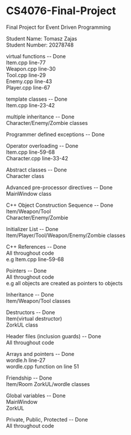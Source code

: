 # CS4076-Final-Project
Final Project for Event Driven Programming<br/>

Student Name: Tomasz Zajas<br/>
Student Number: 20278748<br/>


virtual functions -- Done<br/>
Item.cpp line-77<br/>
Weapon.cpp line-30<br/>
Tool.cpp line-29<br/>
Enemy.cpp line-43<br/>
Player.cpp line-67<br/>

template classes -- Done<br/> 
Item.cpp line-23-42<br/>


multiple inheritance -- Done<br/>
Character/Enemy/Zombie classes<br/>

Programmer defined exceptions -- Done<br/>

Operator overloading -- Done<br/>
Item.cpp line-59-68<br/>
Character.cpp line-33-42<br/>

Abstract classes -- Done<br/>
Character class<br/>

Advanced pre-processor directives -- Done<br/>
MainWindow class<br/>

C++ Object Construction Sequence -- Done<br/>
Item/Weapon/Tool<br/>
Character/Enemy/Zombie<br/>

Initializer List -- Done<br/>
Item/Player/Tool/Weapon/Enemy/Zombie classes<br/>

C++ References -- Done<br/>
All throughout code<br/>
e.g Item.cpp line-59-68<br/>

Pointers -- Done<br/>
All throughout code<br/>
e.g all objects are created as pointers to objects<br/>

Inheritance -- Done <br/>
Item/Weapon/Tool classes<br/>

Destructors -- Done<br/>
Item(virtual destructor)<br/>
ZorkUL class<br/>

Header files (inclusion guards) -- Done<br/>
All throughout code<br/>

Arrays and pointers -- Done<br/>
wordle.h line-27<br/>
wordle.cpp function on line 51<br/>

Friendship -- Done<br/>
Item/Room ZorkUL/wordle classes<br/>

Global variables -- Done<br/>
MainWindow<br/>
ZorkUL<br/>

Private, Public, Protected -- Done<br/>
All throughout code<br/>
